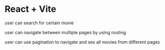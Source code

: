 # React + Vite

user can search for certain movie

user can navigate between multiple pages by using routing

user can use pagination to navigate and ses all movies from different pages 

 
